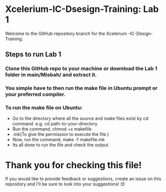 # Xcelerium-IC-Dsesign-Training: Lab 1

Welcome to the GitHub repository branch for the Xcelerium -IC-Design-Training. 
## Steps to run Lab 1
### Clone this GitHub repo to your machine or download the Lab 1 folder in main/Misbah/ and extract it.

### You simple have to then run the make file in Ubuntu prompt or your preferred compiler.

### To run the make file on Ubuntu:
- Go to the directory where all the source and make files exist by cd command. e.g. cd path-to-your-directory
- Run the command, chmod +x makefile
- .mk(To give the permission to execute the file.)
- Now, run the command, make -f makefile.mk
- Its all done to run the file and check the output.
# Thank you for checking this file! 
If you would like to provide feedback or suggestions, create an issue on this repository and I'll be sure to look into your suggestions! 😊
